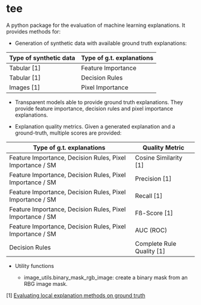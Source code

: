 # tee

A python package for the evaluation of machine learning explanations. It provides methods for:

* Generation of synthetic data with available ground truth explanations:

|**Type of synthetic data**|**Type of g.t. explanations**|
|----------------|-----------------------------|
|Tabular [1]     |Feature Importance           |
|Tabular [1]     |Decision Rules               |
|Images [1]      |Pixel Importance             |

* Transparent models able to provide ground truth explanations. They provide feature importance, decision rules and 
  pixel importance explanations.  
  

* Explanation quality metrics. Given a generated explanation and a ground-truth, multiple scores are provided:

|**Type of g.t. explanations**|**Quality Metric**       |
|-----------------------------|-------------------------|
|Feature Importance, Decision Rules, Pixel Importance / SM               |Cosine Similarity [1]    |
|Feature Importance, Decision Rules, Pixel Importance / SM               |Precision [1]            |
|Feature Importance, Decision Rules, Pixel Importance / SM               |Recall [1]               |
|Feature Importance, Decision Rules, Pixel Importance / SM               |Fß-Score [1]             |
|Feature Importance, Decision Rules, Pixel Importance / SM               |AUC (ROC)                |
|Decision Rules                                                          |Complete Rule Quality [1]|

* Utility functions

    * image_utils.binary_mask_rgb_image: create a binary mask from an RBG image mask.

[1] [Evaluating local explanation methods on ground truth](https://www.researchgate.net/publication/346916247_Evaluating_local_explanation_methods_on_ground_truth)
